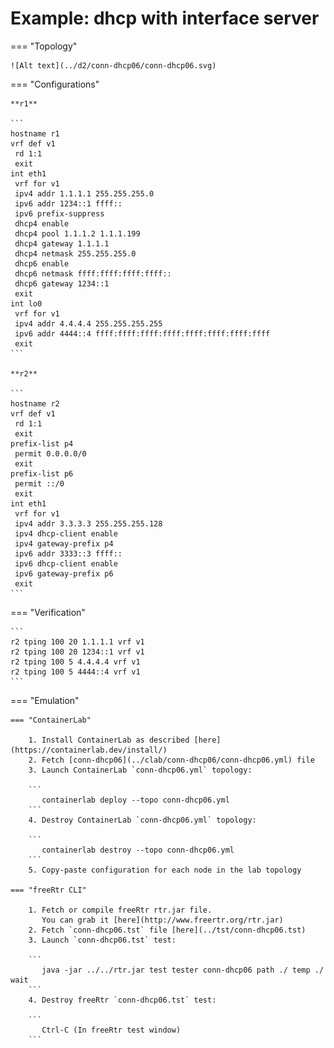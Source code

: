 # Example: dhcp with interface server

=== "Topology"

    ![Alt text](../d2/conn-dhcp06/conn-dhcp06.svg)

=== "Configurations"

    **r1**

    ```
    hostname r1
    vrf def v1
     rd 1:1
     exit
    int eth1
     vrf for v1
     ipv4 addr 1.1.1.1 255.255.255.0
     ipv6 addr 1234::1 ffff::
     ipv6 prefix-suppress
     dhcp4 enable
     dhcp4 pool 1.1.1.2 1.1.1.199
     dhcp4 gateway 1.1.1.1
     dhcp4 netmask 255.255.255.0
     dhcp6 enable
     dhcp6 netmask ffff:ffff:ffff:ffff::
     dhcp6 gateway 1234::1
     exit
    int lo0
     vrf for v1
     ipv4 addr 4.4.4.4 255.255.255.255
     ipv6 addr 4444::4 ffff:ffff:ffff:ffff:ffff:ffff:ffff:ffff
     exit
    ```

    **r2**

    ```
    hostname r2
    vrf def v1
     rd 1:1
     exit
    prefix-list p4
     permit 0.0.0.0/0
     exit
    prefix-list p6
     permit ::/0
     exit
    int eth1
     vrf for v1
     ipv4 addr 3.3.3.3 255.255.255.128
     ipv4 dhcp-client enable
     ipv4 gateway-prefix p4
     ipv6 addr 3333::3 ffff::
     ipv6 dhcp-client enable
     ipv6 gateway-prefix p6
     exit
    ```

=== "Verification"

    ```
    r2 tping 100 20 1.1.1.1 vrf v1
    r2 tping 100 20 1234::1 vrf v1
    r2 tping 100 5 4.4.4.4 vrf v1
    r2 tping 100 5 4444::4 vrf v1
    ```

=== "Emulation"

    === "ContainerLab"

        1. Install ContainerLab as described [here](https://containerlab.dev/install/)  
        2. Fetch [conn-dhcp06](../clab/conn-dhcp06/conn-dhcp06.yml) file  
        3. Launch ContainerLab `conn-dhcp06.yml` topology:  

        ```
           containerlab deploy --topo conn-dhcp06.yml  
        ```
        4. Destroy ContainerLab `conn-dhcp06.yml` topology:  

        ```
           containerlab destroy --topo conn-dhcp06.yml  
        ```
        5. Copy-paste configuration for each node in the lab topology

    === "freeRtr CLI"

        1. Fetch or compile freeRtr rtr.jar file.  
           You can grab it [here](http://www.freertr.org/rtr.jar)  
        2. Fetch `conn-dhcp06.tst` file [here](../tst/conn-dhcp06.tst)  
        3. Launch `conn-dhcp06.tst` test:  

        ```
           java -jar ../../rtr.jar test tester conn-dhcp06 path ./ temp ./ wait
        ```
        4. Destroy freeRtr `conn-dhcp06.tst` test:  

        ```
           Ctrl-C (In freeRtr test window)
        ```

